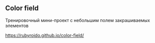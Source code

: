 ## Color field

Тренировочный мини-проект с небольшим полем закрашиваемых элементов

https://rubyroido.github.io/color-field/
